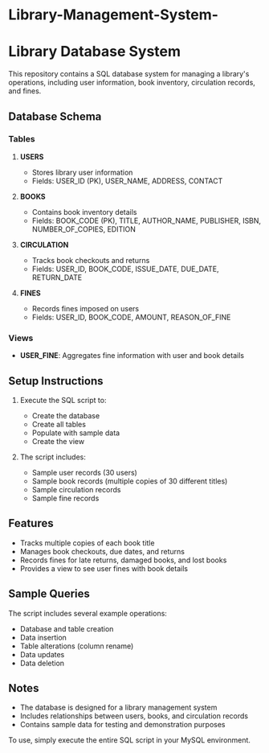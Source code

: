 # Library-Management-System-
# Library Database System

This repository contains a SQL database system for managing a library's operations, including user information, book inventory, circulation records, and fines.

## Database Schema

### Tables

1. **USERS**
   - Stores library user information
   - Fields: USER_ID (PK), USER_NAME, ADDRESS, CONTACT

2. **BOOKS**
   - Contains book inventory details
   - Fields: BOOK_CODE (PK), TITLE, AUTHOR_NAME, PUBLISHER, ISBN, NUMBER_OF_COPIES, EDITION

3. **CIRCULATION**
   - Tracks book checkouts and returns
   - Fields: USER_ID, BOOK_CODE, ISSUE_DATE, DUE_DATE, RETURN_DATE

4. **FINES**
   - Records fines imposed on users
   - Fields: USER_ID, BOOK_CODE, AMOUNT, REASON_OF_FINE

### Views

- **USER_FINE**: Aggregates fine information with user and book details

## Setup Instructions

1. Execute the SQL script to:
   - Create the database
   - Create all tables
   - Populate with sample data
   - Create the view

2. The script includes:
   - Sample user records (30 users)
   - Sample book records (multiple copies of 30 different titles)
   - Sample circulation records
   - Sample fine records

## Features

- Tracks multiple copies of each book title
- Manages book checkouts, due dates, and returns
- Records fines for late returns, damaged books, and lost books
- Provides a view to see user fines with book details

## Sample Queries

The script includes several example operations:
- Database and table creation
- Data insertion
- Table alterations (column rename)
- Data updates
- Data deletion

## Notes

- The database is designed for a library management system
- Includes relationships between users, books, and circulation records
- Contains sample data for testing and demonstration purposes

To use, simply execute the entire SQL script in your MySQL environment.
